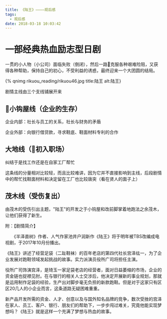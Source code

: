 ```yaml
---
title: 《陆王》————观后感
tags:
  - 观后感
date: 2018-03-18 10:03:42
---
```


# 一部经典热血励志型日剧

一贯的小人物（小公司）面临失败（倒闭），然后一路克服各种艰难险阻，又获得各种帮助，保持自己的初心，不受利益的诱惑，最终迎来一个大团圆的结局。

<!--more-->

{% qnimg rikuou_reading/rikuou46.jpg title:陆王 alt:陆王}

剧情主线由三个支线铺展开来

小钩屋线（企业的生存）
---
企业内部：社长与员工的关系，社长与财务的矛盾

企业外部：向银行借贷款，寻求鞋底、鞋面材料专利的合作

大地线（初入职场）
---
纠结于是找工作还是在自家工厂帮忙  

这条线的分量相对比较轻，而且比较难讲，因为它并不直接影响到主线，后段剧情中的帮忙找鞋面材料和决定留在工厂也比较唐突（看在贤人的面子上）

茂木线（受伤复出）
---
由茂木的受伤引出主题，"陆王"的开发之于小钩屋和改前脚掌着地跑法之余茂木，让他们获得了新生。



附：【剧情简介】

　　《半泽直树》作者、人气作家池井户润新作《陆王》将于明年被TBS改编成电视剧，于2017年10月份播出。

《陆王》讲述了经营足袋（二趾鞋袜）的百年老店的第四代社长宫泽纮一，为了企业发展对跑鞋领域发起挑战的故事。实力派演员役所广司将担任主演。

役所广司饰演宫泽，是琦玉一家足袋老店的经营者，面对日益萎缩的市场，企业的资金链也捉襟见肘。在与银行的相关人士交涉后，他决定开展新的事业规划，那就是运用制作足袋的经验，生产出对脚步毫无负担的新款跑鞋。但是对于这家只有区区20几人的小企业而言，这条道路无疑困难重重。

新产品开发所需的资金、人才、创意以及与国外知名品牌的竞争，数次受挫的宫泽在家人、员工、客户、银行、朋友们的帮助下，一步步闯过难关，究竟他能实现梦想吗？《陆王》就是这样一个充满了梦想与热血的故事。